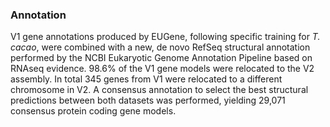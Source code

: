 ### Annotation

V1 gene annotations produced by EUGene, following specific training for
*T. cacao*, were combined with a new, de novo RefSeq structural
annotation performed by the NCBI Eukaryotic Genome Annotation Pipeline
based on RNAseq evidence. 98.6% of the V1 gene models were relocated to
the V2 assembly. In total 345 genes from V1 were relocated to a
different chromosome in V2. A consensus annotation to select the best
structural predictions between both datasets was performed, yielding
29,071 consensus protein coding gene models.
